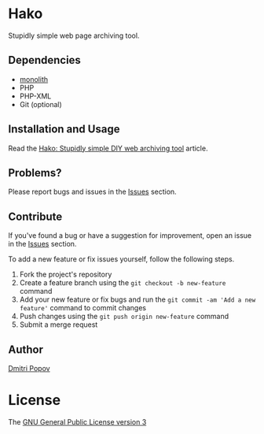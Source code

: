 # Hako

Stupidly simple web page archiving tool.

## Dependencies

- [monolith](https://github.com/Y2Z/monolith)
- PHP
- PHP-XML
- Git (optional)

## Installation and Usage

Read the [Hako: Stupidly simple DIY web archiving tool](https://tokyoma.de/articles/hako.php) article.

## Problems?

Please report bugs and issues in the [Issues](https://github.com/dmpop/hako/issues) section.

## Contribute

If you've found a bug or have a suggestion for improvement, open an issue in the [Issues](https://github.com/dmpop/hako/issues) section.

To add a new feature or fix issues yourself, follow the following steps.

1. Fork the project's repository
2. Create a feature branch using the `git checkout -b new-feature` command
3. Add your new feature or fix bugs and run the `git commit -am 'Add a new feature'` command to commit changes
4. Push changes using the `git push origin new-feature` command
5. Submit a merge request

## Author

[Dmitri Popov](https://www.tokyoma.de/)

# License

The [GNU General Public License version 3](http://www.gnu.org/licenses/gpl-3.0.en.html)
